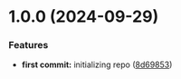 # 1.0.0 (2024-09-29)


### Features

* **first commit:** initializing repo ([8d69853](https://github.com/luvsscorpius/react-admin-tutorial-joao-bibiano/commit/8d69853354d4ba6213a8d1adb6da9fd10fd35c59))
